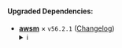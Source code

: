 #### Upgraded Dependencies:

- [**awsm**]() × `v56.2.1` ([Changelog]())
  <details>
    <summary>ℹ️</summary>
    <br>
    This is how you dropdown.
    <br><br>
    more details
  </details>
